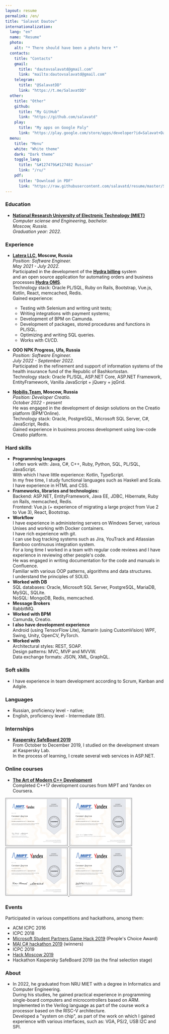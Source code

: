 ```yaml
---
layout: resume
permalink: /en/
title: "Salavat Dautov"
internationalization:
  lang: "en"
  name: "Resume"
  photo:
    alt: "* There should have been a photo here *"
  contacts:
    title: "Contacts"
    gmail:
      title: "dautovsalavatd@gmail.com"
      link: "mailto:dautovsalavatd@gmail.com"
    telegram:
      title: "@SalavatDD"
      link: "https://t.me/SalavatDD"
  other:
    title: "Other"
    github:
      title: "My GitHub"
      link: "https://github.com/salavatd"
    play:
      title: "My apps on Google Paly"
      link: "https://play.google.com/store/apps/developer?id=Salavat+Dautov"
  menu:
    title: "Menu"
    white: "White theme"
    dark: "Dark theme"
    toggle_lang:
      title: "&#127479&#127482 Russian"
      link: "/ru/"
    pdf:
      title: "Download in PDF"
      link: "https://raw.githubusercontent.com/salavatd/resume/master/Salavat_Dautov_resume_en.pdf"
---
```


### Education

- **[National Research University of Electronic Technology (MIET)](https://eng.miet.ru/)**  
  *Computer sciense and Engineering, bachelor.*  
  *Moscow, Russia.*  
  *Graduation year: 2022.*

### Experience

- **[Latera LLC](https://www.latera.ru/), Moscow, Russia**  
  *Position: Software Engineer.*  
  *May 2021 - July 2022.*  
  Participated in the development of the [**Hydra billing**](https://hydra-billing.ru/) system  
  and an open source application for automating orders and business processes [**Hydra OMS**](https://hydra-oms.com/).  
  Technology stack: Oracle PL/SQL, Ruby on Rails, Bootstrap, Vue.js, Kotlin, React, memcached, Redis.  
  Gained experience:
    - Testing with Selenium and writing unit tests;
    - Writing integrations with payment systems;
    - Development of BPM on Camunda.
    - Development of packages, stored procedures and functions in PL/SQL.
    - Optimizing and writing SQL queries.
    - Works with CI/CD.

- **OOO NPK Progress, Ufa, Russia**  
  *Position: Software Engineer.*  
  *July 2022 - September 2022.*  
  Participated in the refinement and support of information systems of the health insurance fund of the Republic of Bashkortostan.  
  Technology stack: Oracle PL/SQL, ASP.NET Core, ASP.NET Framework, EntityFramework, Vanilla JavaScript + jQuery + jqGrid.

- **[Nobilis.Team](https://www.nobilis.team/), Moscow, Russia**  
  *Position: Developer Creatio.*  
  *October 2022 - present*  
  He was engaged in the development of design solutions on the Creatio platform (BPM'Online).  
  Technology stack: Oracle, PostgreSQL, Microsoft SQL Server, C#, JavaScript, Redis.  
  Gained experience in business process development using low-code Creatio platform.

### Hard skills

- **Programming languages**  
  I often work with: Java, C\#, C++, Ruby, Python, SQL, PL/SQL, JavaScript.  
  With which I have little experience: Kotlin, TypeScript.  
  In my free time, I study functional languages such as Haskell and Scala.  
  I have experience in HTML and CSS.
- **Frameworks, libraries and technologies:**  
  Backend: ASP.NET, EntityFramework, Java EE, JDBC, Hibernate, Ruby on Rails, memcached, Redis.  
  Frontend: Vue.js (+ experience of migrating a large project from Vue 2 to Vue 3), React, Bootstrap.
- **Workflow**  
  I have experience in administering servers on Windows Server, various Unixes and working with Docker containers.  
  I have rich experience with git.  
  I can use bug tracking systems such as Jira, YouTrack and Atlassian Bamboo continuous integration system.  
  For a long time I worked in a team with regular code reviews and I have experience in reviewing other people's code.  
  He was engaged in writing documentation for the code and manuals in Confluence.  
  Familiar with various OOP patterns, algorithms and data structures.  
  I understand the principles of SOLID.
- **Worked with DB**  
  SQL databases: Oracle, Microsoft SQL Server, PostgreSQL, MariaDB, MySQL, SQLite.  
  NoSQL: MongoDB, Redis, memcached.
- **Message Brokers**  
  RabbitMQ.
- **Worked with BPM**  
  Camunda, Creatio.
- **I also have development experience**  
  Android (using TensorFlow Lite), Xamarin (using CustomVision) WPF, Swing, Unity, OpenCV, PyTorch.
- **Worked with**  
  Architectural styles: REST, SOAP.  
  Design patterns: MVC, MVP and MVVW.  
  Data exchange formats: JSON, XML, GraphQL.

### Soft skills

- I have experience in team development according to Scrum, Kanban and Adgile.

### Languages

- Russian, proficiency level - native;  
- English, proficiency level - Intermediate (B1).

### Internships

- [**Kaspersky SafeBoard 2019**](https://safeboard.kaspersky.ru/)  
  From October to December 2019, I studied on the development stream at Kaspersky Lab.  
  In the process of learning, I create several web services in ASP.NET.

### Online courses

- [**The Art of Modern C++ Development**](https://ru.coursera.org/specializations/c-plus-plus-modern-development)  
  Completed C++17 development courses from MIPT and Yandex on Coursera.

<a href="/certificates/cpp-modern-development/pdf/Coursera_JU744SDXBA7Y.pdf">
  <img class="certificate" src="/certificates/cpp-modern-development/png/Coursera_JU744SDXBA7Y.png" alt="White belt">
</a>
<a href="/certificates/cpp-modern-development/pdf/Coursera_TPYYQRPJLK9N.pdf">
  <img class="certificate" src="/certificates/cpp-modern-development/png/Coursera_TPYYQRPJLK9N.png" alt="Yellow belt">
</a>
<a href="/certificates/cpp-modern-development/pdf/Coursera_5YH4TLBP3266.pdf">
  <img class="certificate" src="/certificates/cpp-modern-development/png/Coursera_5YH4TLBP3266.png" alt="Red belt">
</a>
<a href="/certificates/cpp-modern-development/pdf/Coursera_C9WP7D7J93K7.pdf">
  <img class="certificate" src="/certificates/cpp-modern-development/png/Coursera_C9WP7D7J93K7.png" alt="Brown belt">
</a>

### Events

Participated in various competitions and hackathons, among them:

- ACM ICPC 2016
- ICPC 2018
- [Microsoft Student Partners Game Hack 2019](https://microsoft-student-partner.timepad.ru/event/923680/) (People's Choice Award)
- [MAI C# hackathon 2019](https://it-mai.timepad.ru/event/934116/) (winners)
- ICPC 2019
- [Hack Moscow 2019](https://hack.moscow/)
- Hackathon Kaspersky SafeBoard 2019 (as the final selection stage)

### About

- In 2022, he graduated from NRU MIET with a degree in Informatics and Computer Engineering.  
  During his studies, he gained practical experience in programming single-board computers and microcontrollers based on ARM.  
  Implemented in the Verilog language as part of the course work a processor based on the RISC-V architecture.  
  Developed a "system on chip", as part of the work on which I gained experience with various interfaces, such as: VGA, PS/2, USB I2C and SPI.
